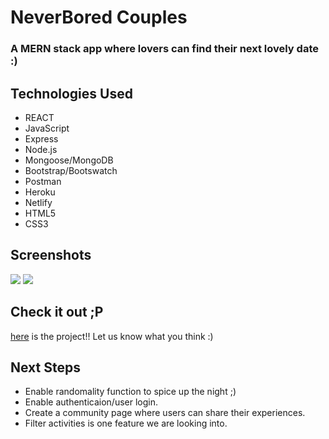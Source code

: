 # NeverBored Couples
### A MERN stack app where lovers can find their next lovely date :)

## Technologies Used
* REACT
* JavaScript
* Express
* Node.js
* Mongoose/MongoDB
* Bootstrap/Bootswatch
* Postman
* Heroku
* Netlify
* HTML5
* CSS3

## Screenshots
<img src="https://imgur.com/ZjntmH5"/>
<img src="https://i.imgur.com/jqWGF04.png"/>

## Check it out ;P
[here](https://clinquant-frangipane-d5018e.netlify.app/) is the project!! Let us know what you think :)

## Next Steps
* Enable randomality function to spice up the night ;)
* Enable authenticaion/user login.
* Create a community page where users can share their experiences.
* Filter activities is one feature we are looking into.
